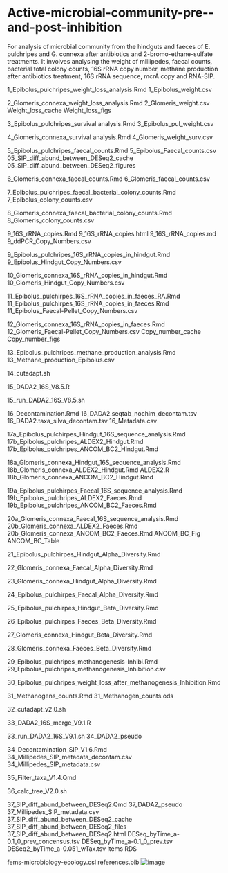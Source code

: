 # Active-microbial-community-pre--and-post-inhibition
For analysis of microbial community from the hindguts and faeces of E. pulchripes and G. connexa after antibiotics and 2-bromo-ethane-sulfate treatments. It involves analysing the weight of millipedes, faecal counts, bacterial total colony counts, 16S rRNA copy number, methane production after antibiotics treatment, 16S rRNA sequence, mcrA copy and RNA-SIP.


1_Epibolus_pulchripes_weight_loss_analysis.Rmd
        1_Epibolus_weight.csv
        

2_Glomeris_connexa_weight_loss_analysis.Rmd
        2_Glomeris_weight.csv
        Weight_loss_cache
        Weight_loss_figs
        
        
3_Epibolus_pulchripes_survival analysis.Rmd
        3_Epibolus_pul_weight.csv
        

4_Glomeris_connexa_survival analysis.Rmd
        4_Glomeris_weight_surv.csv
        

5_Epibolus_pulchripes_faecal_counts.Rmd
        5_Epibolus_Faecal_counts.csv
        05_SIP_diff_abund_between_DESeq2_cache
        05_SIP_diff_abund_between_DESeq2_figures
        
        
6_Glomeris_connexa_faecal_counts.Rmd
        6_Glomeris_faecal_counts.csv
        

7_Epibolus_pulchripes_faecal_bacterial_colony_counts.Rmd
        7_Epibolus_colony_counts.csv
        

8_Glomeris_connexa_faecal_bacterial_colony_counts.Rmd
        8_Glomeris_colony_counts.csv
        
        
9_16S_rRNA_copies.Rmd
        9_16S_rRNA_copies.html
        9_16S_rRNA_copies.md
        9_ddPCR_Copy_Numbers.csv
        

9_Epibolus_pulchripes_16S_rRNA_copies_in_hindgut.Rmd
        9_Epibolus_Hindgut_Copy_Numbers.csv
        

10_Glomeris_connexa_16S_rRNA_copies_in_hindgut.Rmd
        10_Glomeris_Hindgut_Copy_Numbers.csv
        

11_Epibolus_pulchirpes_16S_rRNA_copies_in_faeces_RA.Rmd
11_Epibolus_pulchirpes_16S_rRNA_copies_in_faeces.Rmd
        11_Epibolus_Faecal-Pellet_Copy_Numbers.csv
        

12_Glomeris_connexa_16S_rRNA_copies_in_faeces.Rmd
        12_Glomeris_Faecal-Pellet_Copy_Numbers.csv
        Copy_number_cache
        Copy_number_figs
        
        
13_Epibolus_pulchripes_methane_production_analysis.Rmd
        13_Methane_production_Epibolus.csv
        
        
14_cutadapt.sh


15_DADA2_16S_V8.5.R


15_run_DADA2_16S_V8.5.sh


16_Decontamination.Rmd
        16_DADA2.seqtab_nochim_decontam.tsv
        16_DADA2.taxa_silva_decontam.tsv
        16_Metadata.csv
        
        
17a_Epibolus_pulchirpes_Hindgut_16S_sequence_analysis.Rmd
        17b_Epibolus_pulchripes_ALDEX2_Hindgut.Rmd
        17b_Epibolus_pulchripes_ANCOM_BC2_Hindgut.Rmd
        

18a_Glomeris_connexa_Hindgut_16S_sequence_analysis.Rmd
        18b_Glomeris_connexa_ALDEX2_Hindgut.Rmd
        ALDEX2.R
        18b_Glomeris_connexa_ANCOM_BC2_Hindgut.Rmd
        

19a_Epibolus_pulchirpes_Faecal_16S_sequence_analysis.Rmd
        19b_Epibolus_pulchripes_ALDEX2_Faeces.Rmd
        19b_Epibolus_pulchripes_ANCOM_BC2_Faeces.Rmd
        

20a_Glomeris_connexa_Faecal_16S_sequence_analysis.Rmd
        20b_Glomeris_connexa_ALDEX2_Faeces.Rmd
        20b_Glomeris_connexa_ANCOM_BC2_Faeces.Rmd
        ANCOM_BC_Fig
        ANCOM_BC_Table

        
21_Epibolus_pulchirpes_Hindgut_Alpha_Diversity.Rmd


22_Glomeris_connexa_Faecal_Alpha_Diversity.Rmd


23_Glomeris_connexa_Hindgut_Alpha_Diversity.Rmd


24_Epibolus_pulchirpes_Faecal_Alpha_Diversity.Rmd


25_Epibolus_pulchirpes_Hindgut_Beta_Diversity.Rmd


26_Epibolus_pulchirpes_Faeces_Beta_Diversity.Rmd


27_Glomeris_connexa_Hindgut_Beta_Diversity.Rmd


28_Glomeris_connexa_Faeces_Beta_Diversity.Rmd


29_Epibolus_pulchripes_methanogenesis-Inhibi.Rmd
        29_Epibolus_pulchripes_methanogenesis_Inhibition.csv
        

30_Epibolus_pulchripes_weight_loss_after_methanogenesis_Inhibition.Rmd


31_Methanogens_counts.Rmd
        31_Methanogen_counts.ods
        
        
32_cutadapt_v2.0.sh


33_DADA2_16S_merge_V9.1.R


33_run_DADA2_16S_V9.1.sh
        34_DADA2_pseudo
        
        
34_Decontamination_SIP_V1.6.Rmd
        34_Millipedes_SIP_metadata_decontam.csv
        34_Millipedes_SIP_metadata.csv

        
35_Filter_taxa_V1.4.Qmd

        
36_calc_tree_V2.0.sh


37_SIP_diff_abund_between_DESeq2.Qmd
        37_DADA2_pseudo
        37_Millipedes_SIP_metadata.csv
        37_SIP_diff_abund_between_DESeq2_cache
        37_SIP_diff_abund_between_DESeq2_files
        37_SIP_diff_abund_between_DESeq2.html
        DESeq_byTime_a-0.1_0_prev_concensus.tsv
        DESeq_byTime_a-0.1_0_prev.tsv
        DESeq2_byTime_a-0.051_wTax.tsv
        items
        RDS
        
fems-microbiology-ecology.csl
references.bib
![image](https://github.com/julipeale2001/Active-microbial-community-pre--and-post-inhibition/assets/57350508/81b870fc-c5d9-4df2-bb02-3539dd9acaf2)
